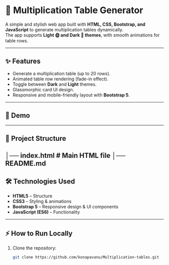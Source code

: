 # 🧮 Multiplication Table Generator  

A simple and stylish web app built with **HTML, CSS, Bootstrap, and JavaScript** to generate multiplication tables dynamically.  
The app supports **Light 🌞 and Dark 🌙 themes**, with smooth animations for table rows.  

---

## ✨ Features
- Generate a multiplication table (up to 20 rows).  
- Animated table row rendering (fade-in effect).  
- Toggle between **Dark** and **Light** themes.  
- Glassmorphic card UI design.  
- Responsive and mobile-friendly layout with **Bootstrap 5**.  

---

## 🚀 Demo


---

## 📂 Project Structure
│── index.html # Main HTML file
│── README.md
---

## 🛠️ Technologies Used
- **HTML5** – Structure  
- **CSS3** – Styling & animations  
- **Bootstrap 5** – Responsive design & UI components  
- **JavaScript (ES6)** – Functionality  

---

## ⚡ How to Run Locally
1. Clone the repository:
   ```bash
   git clone https://github.com/konapavanu/Multiplication-tables.git
